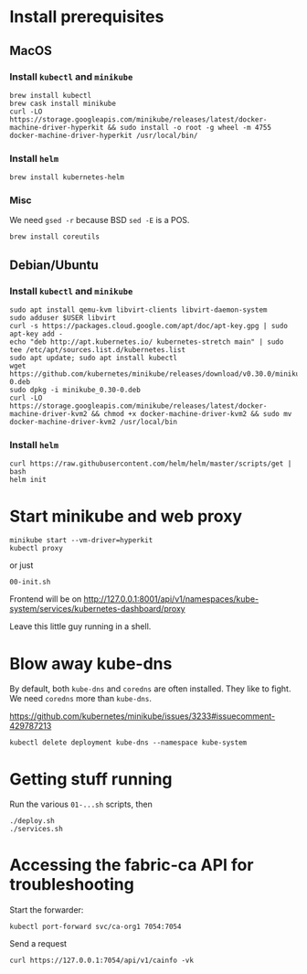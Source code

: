 # Install prerequisites
## MacOS
### Install `kubectl` and `minikube`
```
brew install kubectl
brew cask install minikube
curl -LO https://storage.googleapis.com/minikube/releases/latest/docker-machine-driver-hyperkit && sudo install -o root -g wheel -m 4755 docker-machine-driver-hyperkit /usr/local/bin/
```

### Install `helm`
```
brew install kubernetes-helm
```

### Misc
We need `gsed -r` because BSD `sed -E` is a POS.
```
brew install coreutils
```

## Debian/Ubuntu
### Install `kubectl` and `minikube`
```
sudo apt install qemu-kvm libvirt-clients libvirt-daemon-system
sudo adduser $USER libvirt
curl -s https://packages.cloud.google.com/apt/doc/apt-key.gpg | sudo apt-key add -
echo "deb http://apt.kubernetes.io/ kubernetes-stretch main" | sudo tee /etc/apt/sources.list.d/kubernetes.list
sudo apt update; sudo apt install kubectl
wget https://github.com/kubernetes/minikube/releases/download/v0.30.0/minikube_0.30-0.deb
sudo dpkg -i minikube_0.30-0.deb
curl -LO https://storage.googleapis.com/minikube/releases/latest/docker-machine-driver-kvm2 && chmod +x docker-machine-driver-kvm2 && sudo mv docker-machine-driver-kvm2 /usr/local/bin
```

### Install `helm`
```
curl https://raw.githubusercontent.com/helm/helm/master/scripts/get | bash
helm init
```

# Start minikube and web proxy
```
minikube start --vm-driver=hyperkit
kubectl proxy
```
or just
```
00-init.sh
```
Frontend will be on http://127.0.0.1:8001/api/v1/namespaces/kube-system/services/kubernetes-dashboard/proxy

Leave this little guy running in a shell.

# Blow away kube-dns
By default, both `kube-dns` and `coredns` are often installed. They like to fight.
We need `coredns` more than `kube-dns`.

https://github.com/kubernetes/minikube/issues/3233#issuecomment-429787213
```
kubectl delete deployment kube-dns --namespace kube-system
```

# Getting stuff running

Run the various `01-...sh` scripts, then

```
./deploy.sh
./services.sh
```

# Accessing the fabric-ca API for troubleshooting

Start the forwarder:

    kubectl port-forward svc/ca-org1 7054:7054

Send a request

    curl https://127.0.0.1:7054/api/v1/cainfo -vk
